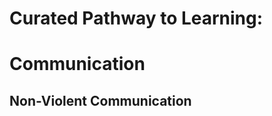 # Curated Pathway to Learning:

# Communication

## Non-Violent Communication

<!-- Where  to Start from  -->
